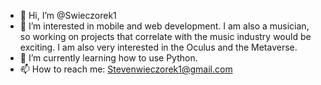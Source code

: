 - 👋 Hi, I’m @Swieczorek1
- 👀 I’m interested in mobile and web development. I am also a musician, so working on projects that correlate with the music industry would be exciting. I am also very interested in the Oculus and the Metaverse.  
-  🌱 I’m currently learning how to use Python.
- 📫 How to reach me: Stevenwieczorek1@gmail.com

<!---
Swieczorek1/Swieczorek1 is a ✨ special ✨ repository because its `README.md` (this file) appears on your GitHub profile.
You can click the Preview link to take a look at your changes.
--->
